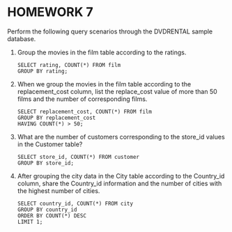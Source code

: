 # HOMEWORK 7
Perform the following query scenarios through the DVDRENTAL sample database.

1. Group the movies in the film table according to the ratings.
    ```
    SELECT rating, COUNT(*) FROM film
    GROUP BY rating;
    ```
2. When we group the movies in the film table according to the replacement_cost column, list the replace_cost value of more than 50 films and the number of corresponding films.
    ```
    SELECT replacement_cost, COUNT(*) FROM film
    GROUP BY replacement_cost
    HAVING COUNT(*) > 50;
    ```
3. What are the number of customers corresponding to the store_id values in the Customer table?
    ```
    SELECT store_id, COUNT(*) FROM customer
    GROUP BY store_id;
    ```
4. After grouping the city data in the City table according to the Country_id column, share the Country_id information and the number of cities with the highest number of cities.
    ```
    SELECT country_id, COUNT(*) FROM city
    GROUP BY country_id
    ORDER BY COUNT(*) DESC
    LIMIT 1;
    ```